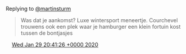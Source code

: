 Replying to [@martinsturm](https://twitter.com/martinsturm/status/1222538433937248259)

> Was dat je aankomst? Luxe wintersport meneertje\. Courchevel trouwens ook een plek waar je hamburger een klein fortuin kost tussen de bontjasjes

<img src="../../media/tweet.ico" width="12" /> [Wed Jan 29 20:41:26 +0000 2020](https://twitter.com/DromerDenker/status/1222620790518112257)